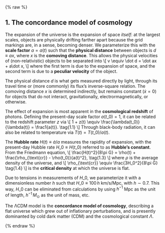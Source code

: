 {% raw %} 

<section markdown="1">

## 1. The concordance model of cosmology

The expansion of the universe is the expansion of space *itself*: at the largest scales, objects are physically drifting farther apart because the grid markings are, in a sense, becoming denser. We parameterize this with the **scale factor** $a=a(t)$ such that the **physical distance** between objects is $d\equiv ax$, where $x$ is the **comoving distance**. This allows the physical velocities of (non-relativistic) objects to be separated into 
\\[
v \equiv \dot d = \dot ax + a\dot x,
\\] 
where the first term is due to the expansion of space, and the second term is due to a **peculiar velocity** of the object. 

The physical distance $d$ is what gets measured directly by light, through its travel time or (more commonly) its flux’s inverse-square relation.
The comoving distance $x$ is determined indirectly, but remains constant ($\dot x = 0$) for objects that do not interact, gravitationally, electrormagnetically, or otherwise.

The effect of expansion is most apparent in the **cosmological redshift** of photons. Defining the present-day scale factor $a(t\_0)=1$, it can be related to the redshift parameter $z$ via 
\\[
1 + z(t) \equiv \frac{\lambda(t\_0)}{\lambda(t)} = \frac1{a(t)}. 
\tag{1.1}
\\]
Through black-body radiation, it can also be related to temperature via $T(t) = T(t\_0) / a(t)$.

The **Hubble rate** $H(t) \equiv \dot a/a$ measures the rapidity of expansion, with the present-day Hubble rate $H\_0 \equiv H(t\_0)$ referred to as **Hubble’s constant**. From the Friedmann equation, 
\\[
\frac{H(t)^2}{8\pi G} = \rho(t) + \frac{\rho_{\text{cr}} - \rho(t\_0)}{a(t)^2},
\tag{1.3}
\\] 
where $\rho$ is the average density of the universe, and
\\[
\rho_{\text{cr}} \equiv \frac{3H\_0^2}{8\pi G}
\tag{1.4}
\\]
is the **critical density** at which the universe is flat.

Due to tensions in measurements of $H\_0$, we parameterize it with a dimensionless number $h$ such that $H\_0 \equiv 100\, h$ km/s/Mpc, with $h\sim 0.7$. This way, $H\_0$ can be eliminated from calculations by using $h^{-1}$ Mpc as the unit of length, $h^{-1}\, M_\odot$ as the unit of mass, etc.

The ΛCDM model is the **concordance model of cosmology**, describing a flat universe which grew out of inflationary perturbations, and is presently dominanted by cold dark matter (CDM) and the cosmological constant $\Lambda$.

</section>

{% endraw %}
